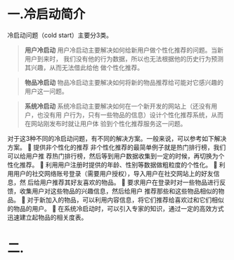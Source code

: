 # 一.冷启动简介
冷启动问题（cold start）主要分3类。
>**用户冷启动** 用户冷启动主要解决如何给新用户做个性化推荐的问题。当新用户到来时，
我们没有他的行为数据，所以也无法根据他的历史行为预测其兴趣，从而无法借此给他
做个性化推荐。

>**物品冷启动** 物品冷启动主要解决如何将新的物品推荐给可能对它感兴趣的用户这一问题。

>**系统冷启动** 系统冷启动主要解决如何在一个新开发的网站上（还没有用户，也没有用
户行为，只有一些物品的信息）设计个性化推荐系统，从而在网站刚发布时就让用户体
验到个性化推荐服务这一问题。

对于这3种不同的冷启动问题，有不同的解决方案。一般来说，可以参考如下解决方案。
 提供非个性化的推荐 非个性化推荐的最简单例子就是热门排行榜，我们可以给用户推
荐热门排行榜，然后等到用户数据收集到一定的时候，再切换为个性化推荐。
 利用用户注册时提供的年龄、性别等数据做粗粒度的个性化。
 利用用户的社交网络账号登录（需要用户授权），导入用户在社交网站上的好友信息，然
后给用户推荐其好友喜欢的物品。
 要求用户在登录时对一些物品进行反馈，收集用户对这些物品的兴趣信息，然后给用户
推荐那些和这些物品相似的物品。
 对于新加入的物品，可以利用内容信息，将它们推荐给喜欢过和它们相似的物品的用户。
 在系统冷启动时，可以引入专家的知识，通过一定的高效方式迅速建立起物品的相关度表。

# 二.